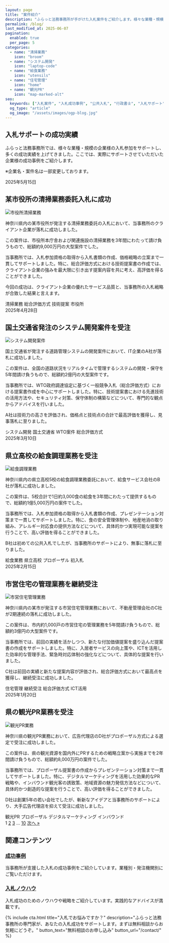 ```yaml
---
layout: page
title: "案件紹介"
description: "ふらっと法務事務所が手がけた入札案件をご紹介します。様々な業種・規模の企業様の入札成功事例を詳しく解説しています。"
permalink: /blog/
last_modified_at: 2025-06-07
pagination:
  enabled: true
  per_page: 5
categories:
  - name: "清掃業務"
    icon: "broom"
  - name: "システム開発"
    icon: "laptop-code"
  - name: "給食業務"
    icon: "utensils"
  - name: "住宅管理"
    icon: "home"
  - name: "観光PR"
    icon: "map-marked-alt"
seo:
  keywords: ["入札案件", "入札成功事例", "公共入札", "行政書士", "入札サポート"]
  og_type: "article"
  og_image: "/assets/images/ogp-blog.jpg"
---
```


## 入札サポートの成功実績

ふらっと法務事務所では、様々な業種・規模の企業様の入札参加をサポートし、多くの成功実績を上げてきました。ここでは、実際にサポートさせていただいた企業様の成功事例をご紹介します。

※企業名・案件名は一部変更しております。

<div class="blog-posts">
  <!-- 案件1 -->
  <article class="blog-post">
    <div class="post-date">2025年5月15日</div>
    <h2>某市役所の清掃業務委託入札に成功</h2>
    <div class="post-content">
      <div class="post-image">
        <img src="{{ '/assets/images/blog-cleaning.jpg' | relative_url }}" alt="市役所清掃業務" class="img-fluid">
      </div>
      <div class="post-text">
        <p>神奈川県内の某市役所が発注する清掃業務委託の入札において、当事務所のクライアント企業が落札に成功しました。</p>
        <p>この案件は、市役所本庁舎および関連施設の清掃業務を3年間にわたって請け負うもので、総額約9,000万円の大型案件でした。</p>
        <p>当事務所では、入札参加資格の取得から入札書類の作成、価格戦略の立案まで一貫してサポートしました。特に、総合評価方式における技術提案書の作成では、クライアント企業の強みを最大限に引き出す提案内容を共に考え、高評価を得ることができました。</p>
        <p>今回の成功は、クライアント企業の優れたサービス品質と、当事務所の入札戦略が合致した結果と言えます。</p>
      </div>
    </div>
    <div class="post-tags">
      <span class="tag">清掃業務</span>
      <span class="tag">総合評価方式</span>
      <span class="tag">技術提案</span>
      <span class="tag">市役所</span>
    </div>
  </article>
  
  <!-- 案件2 -->
  <article class="blog-post">
    <div class="post-date">2025年4月28日</div>
    <h2>国土交通省発注のシステム開発案件を受注</h2>
    <div class="post-content">
      <div class="post-image">
        <img src="{{ '/assets/images/blog-system.jpg' | relative_url }}" alt="システム開発案件" class="img-fluid">
      </div>
      <div class="post-text">
        <p>国土交通省が発注する道路管理システムの開発案件において、IT企業のA社が落札に成功しました。</p>
        <p>この案件は、全国の道路状況をリアルタイムで管理するシステムの開発・保守を5年間請け負うもので、総額約2億円の大型案件です。</p>
        <p>当事務所では、WTO政府調達協定に基づく一般競争入札（総合評価方式）における提案書作成を中心にサポートしました。特に、技術提案書における先進技術の活用方法や、セキュリティ対策、保守体制の構築などについて、専門的な観点からアドバイスを行いました。</p>
        <p>A社は技術力の高さを評価され、価格点と技術点の合計で最高評価を獲得し、見事落札に至りました。</p>
      </div>
    </div>
    <div class="post-tags">
      <span class="tag">システム開発</span>
      <span class="tag">国土交通省</span>
      <span class="tag">WTO案件</span>
      <span class="tag">総合評価方式</span>
    </div>
  </article>
  
  <!-- 案件3 -->
  <article class="blog-post">
    <div class="post-date">2025年3月10日</div>
    <h2>県立高校の給食調理業務を受注</h2>
    <div class="post-content">
      <div class="post-image">
        <img src="{{ '/assets/images/blog-catering.jpg' | relative_url }}" alt="給食調理業務" class="img-fluid">
      </div>
      <div class="post-text">
        <p>神奈川県内の県立高校5校の給食調理業務委託において、給食サービス会社のB社が落札に成功しました。</p>
        <p>この案件は、5校合計で1日約3,000食の給食を3年間にわたって提供するもので、総額約1億5,000万円の案件でした。</p>
        <p>当事務所では、入札参加資格の取得から入札書類の作成、プレゼンテーション対策まで一貫してサポートしました。特に、食の安全管理体制や、地産地消の取り組み、アレルギー対応食の提供方法などについて、具体的かつ実現可能な提案を行うことで、高い評価を得ることができました。</p>
        <p>B社は初めての公共入札でしたが、当事務所のサポートにより、無事に落札に至りました。</p>
      </div>
    </div>
    <div class="post-tags">
      <span class="tag">給食業務</span>
      <span class="tag">県立高校</span>
      <span class="tag">プロポーザル</span>
      <span class="tag">初入札</span>
    </div>
  </article>
  
  <!-- 案件4 -->
  <article class="blog-post">
    <div class="post-date">2025年2月15日</div>
    <h2>市営住宅の管理業務を継続受注</h2>
    <div class="post-content">
      <div class="post-image">
        <img src="{{ '/assets/images/blog-housing.jpg' | relative_url }}" alt="市営住宅管理業務" class="img-fluid">
      </div>
      <div class="post-text">
        <p>神奈川県内の某市が発注する市営住宅管理業務において、不動産管理会社のC社が2期連続の落札に成功しました。</p>
        <p>この案件は、市内約1,000戸の市営住宅の管理業務を5年間請け負うもので、総額約3億円の大型案件です。</p>
        <p>当事務所では、前回の実績を活かしつつ、新たな付加価値提案を盛り込んだ提案書の作成をサポートしました。特に、入居者サービスの向上策や、ICTを活用した効率的な管理手法、緊急時対応体制の強化などについて、具体的な提案を行いました。</p>
        <p>C社は前回の実績と新たな提案内容が評価され、総合評価方式において最高点を獲得し、継続受注に成功しました。</p>
      </div>
    </div>
    <div class="post-tags">
      <span class="tag">住宅管理</span>
      <span class="tag">継続受注</span>
      <span class="tag">総合評価方式</span>
      <span class="tag">ICT活用</span>
    </div>
  </article>
  
  <!-- 案件5 -->
  <article class="blog-post">
    <div class="post-date">2025年1月20日</div>
    <h2>県の観光PR業務を受注</h2>
    <div class="post-content">
      <div class="post-image">
        <img src="{{ '/assets/images/blog-tourism.jpg' | relative_url }}" alt="観光PR業務" class="img-fluid">
      </div>
      <div class="post-text">
        <p>神奈川県の観光PR業務において、広告代理店のD社がプロポーザル方式による選定で受注に成功しました。</p>
        <p>この案件は、県の観光資源を国内外にPRするための戦略立案から実施までを2年間請け負うもので、総額約8,000万円の案件でした。</p>
        <p>当事務所では、プロポーザル提案書の作成からプレゼンテーション対策まで一貫してサポートしました。特に、デジタルマーケティングを活用した効果的なPR戦略や、インバウンド観光客の誘致策、地域資源の魅力発信方法などについて、具体的かつ創造的な提案を行うことで、高い評価を得ることができました。</p>
        <p>D社は創業5年の若い会社でしたが、斬新なアイデアと当事務所のサポートにより、大手広告代理店を抑えて受注に成功しました。</p>
      </div>
    </div>
    <div class="post-tags">
      <span class="tag">観光PR</span>
      <span class="tag">プロポーザル</span>
      <span class="tag">デジタルマーケティング</span>
      <span class="tag">インバウンド</span>
    </div>
  </article>
</div>

<!-- ページネーション -->
<div class="pagination-container">
  <div class="pagination">
    <span class="current-page">1</span>
    <a href="{{ '/blog/page2/' | relative_url }}" class="page-link">2</a>
    <a href="{{ '/blog/page3/' | relative_url }}" class="page-link">3</a>
    <span class="page-dots">...</span>
    <a href="{{ '/blog/page10/' | relative_url }}" class="page-link">10</a>
    <a href="{{ '/blog/page2/' | relative_url }}" class="page-link next">次へ &raquo;</a>
  </div>
</div>

## 関連コンテンツ

<div class="related-content">
  <div class="related-item">
    <div class="related-icon">
      <i class="fas fa-trophy"></i>
    </div>
    <div class="related-text">
      <h3><a href="{{ '/cases/' | relative_url }}">成功事例</a></h3>
      <p>当事務所が支援した入札の成功事例をご紹介しています。業種別・発注機関別にご覧いただけます。</p>
    </div>
  </div>
  
  <div class="related-item">
    <div class="related-icon">
      <i class="fas fa-lightbulb"></i>
    </div>
    <div class="related-text">
      <h3><a href="{{ '/knowhow/' | relative_url }}">入札ノウハウ</a></h3>
      <p>入札成功のためのノウハウや戦略をご紹介しています。実践的なアドバイスが満載です。</p>
    </div>
  </div>
</div>

{% include cta.html 
   title="入札でお悩みですか？" 
   description="ふらっと法務事務所の専門家が、あなたの入札成功をサポートします。まずは無料相談からお気軽にどうぞ。" 
   button_text="無料相談のお申し込み" 
   button_url="/contact/" 
%}
